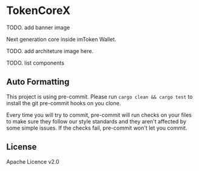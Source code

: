 # TokenCoreX

TODO. add banner image

Next generation core inside imToken Wallet.

TODO. add architeture image here.

TODO. list components

## Auto Formatting
This project is using pre-commit. Please run `cargo clean && cargo test` to install the git pre-commit hooks on you clone.

Every time you will try to commit, pre-commit will run checks on your files to make sure they follow our style standards and they aren't affected by some simple issues. If the checks fail, pre-commit won't let you commit.

## License
Apache Licence v2.0
